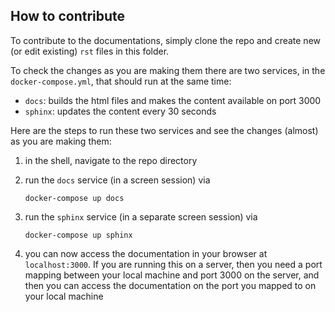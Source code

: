 ## How to contribute
To contribute to the documentations, simply clone the repo and create new (or edit existing) `rst` files in this folder.

To check the changes as you are making them there are two services, in the `docker-compose.yml`, that should run at the same time:

* `docs`: builds the html files and makes the content available on port 3000
* `sphinx`: updates the content every 30 seconds

Here are the steps to run these two services and see the changes (almost) as you are making them:

1. in the shell, navigate to the repo directory

2. run the `docs` service (in a screen session) via

   ```shell
   docker-compose up docs
   ```

3. run the `sphinx` service (in a separate screen session) via

   ````shell
   docker-compose up sphinx
   ````

4. you can now access the documentation in your browser at `localhost:3000`. If you are running this on a server, then you need a port mapping between your local machine and port 3000 on the server, and then you can access the documentation on the port you mapped to on your local machine

